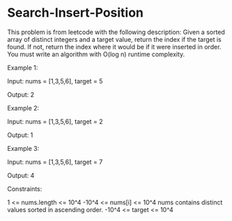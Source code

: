 # Search-Insert-Position

This problem is from leetcode with the following description: 
Given a sorted array of distinct integers and a target value, return the index if the target is found. 
If not, return the index where it would be if it were inserted in order.  
You must write an algorithm with O(log n) runtime complexity.


Example 1:

Input: nums = [1,3,5,6], target = 5

Output: 2


Example 2:

Input: nums = [1,3,5,6], target = 2

Output: 1


Example 3:

Input: nums = [1,3,5,6], target = 7

Output: 4
 
 
Constraints:

1 <= nums.length <= 10^4
-10^4 <= nums[i] <= 10^4
nums contains distinct values sorted in ascending order.
-10^4 <= target <= 10^4
